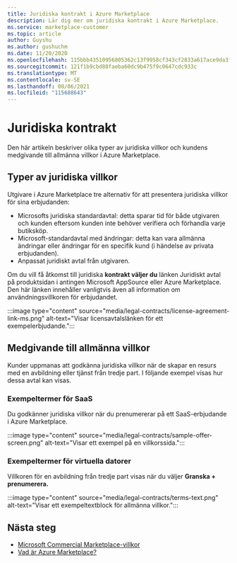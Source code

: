 ```yaml
---
title: Juridiska kontrakt i Azure Marketplace
description: Lär dig mer om juridiska kontrakt i Azure Marketplace.
ms.service: marketplace-customer
ms.topic: article
author: Guyshu
ms.author: gushuchm
ms.date: 11/20/2020
ms.openlocfilehash: 115bbb43510956805362c13f9958cf343cf2833a617ace9da3ff8d31bb2e0897
ms.sourcegitcommit: 121f1b9cbd88faeba60dc9b475f9c0647cdc933c
ms.translationtype: MT
ms.contentlocale: sv-SE
ms.lasthandoff: 08/06/2021
ms.locfileid: "115688643"
---
```

# <a name="legal-contracts"></a>Juridiska kontrakt

Den här artikeln beskriver olika typer av juridiska villkor och kundens medgivande till allmänna villkor i Azure Marketplace.

## <a name="types-of-legal-terms"></a>Typer av juridiska villkor

Utgivare i Azure Marketplace tre alternativ för att presentera juridiska villkor för sina erbjudanden:

- Microsofts juridiska standardavtal: detta sparar tid för både utgivaren och kunden eftersom kunden inte behöver verifiera och förhandla varje butiksköp.
- Microsoft-standardavtal med ändringar: detta kan vara allmänna ändringar eller ändringar för en specifik kund (i händelse av privata erbjudanden).
- Anpassat juridiskt avtal från utgivaren.

Om du vill få åtkomst till juridiska **kontrakt väljer du** länken Juridiskt avtal på produktsidan i antingen Microsoft AppSource eller Azure Marketplace. Den här länken innehåller vanligtvis även all information om användningsvillkoren för erbjudandet.

:::image type="content" source="media/legal-contracts/license-agreement-link-ms.png" alt-text="Visar licensavtalslänken för ett exempelerbjudande.":::

## <a name="consenting-to-terms-and-conditions"></a>Medgivande till allmänna villkor

Kunder uppmanas att godkänna juridiska villkor när de skapar en resurs med en avbildning eller tjänst från tredje part. I följande exempel visas hur dessa avtal kan visas.

### <a name="saas-example-terms"></a>Exempeltermer för SaaS

Du godkänner juridiska villkor när du prenumererar på ett SaaS-erbjudande i Azure Marketplace.

:::image type="content" source="media/legal-contracts/sample-offer-screen.png" alt-text="Visar ett exempel på en villkorssida.":::

### <a name="virtual-machine-example-terms"></a>Exempeltermer för virtuella datorer

Villkoren för en avbildning från tredje part visas när du väljer **Granska + prenumerera.**

:::image type="content" source="media/legal-contracts/terms-text.png" alt-text="Visar ett exempeltextblock för allmänna villkor.":::

## <a name="next-steps"></a>Nästa steg

- [Microsoft Commercial Marketplace-villkor](https://azure.microsoft.com/support/legal/marketplace-terms/)
- [Vad är Azure Marketplace?](azure-marketplace-overview.md) 

